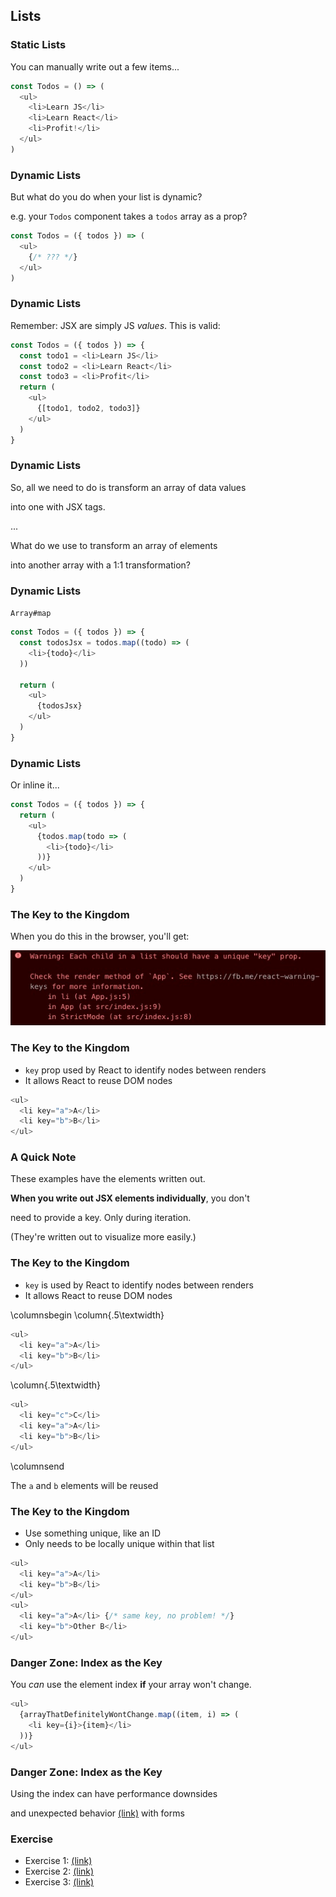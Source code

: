 ## Lists

### Static Lists

You can manually write out a few items...

```javascript
const Todos = () => (
  <ul>
    <li>Learn JS</li>
    <li>Learn React</li>
    <li>Profit!</li>
  </ul>
)
```

### Dynamic Lists

But what do you do when your list is dynamic?

e.g. your `Todos` component takes a `todos` array as a prop?

```javascript
const Todos = ({ todos }) => (
  <ul>
    {/* ??? */}
  </ul>
)
```

### Dynamic Lists

Remember: JSX are simply JS *values*. This is valid:

```javascript
const Todos = ({ todos }) => {
  const todo1 = <li>Learn JS</li>
  const todo2 = <li>Learn React</li>
  const todo3 = <li>Profit</li>
  return (
    <ul>
      {[todo1, todo2, todo3]}
    </ul>
  )
}
```

### Dynamic Lists

So, all we need to do is transform an array of data values

into one with JSX tags.

...

What do we use to transform an array of elements

into another array with a 1:1 transformation?

### Dynamic Lists

`Array#map`

```javascript
const Todos = ({ todos }) => {
  const todosJsx = todos.map((todo) => (
    <li>{todo}</li>
  ))
  
  return (
    <ul>
      {todosJsx}
    </ul>
  )
}
```

### Dynamic Lists

Or inline it...

```javascript
const Todos = ({ todos }) => {
  return (
    <ul>
      {todos.map(todo => (
        <li>{todo}</li>
      ))}
    </ul>
  )
}
```

### The Key to the Kingdom

When you do this in the browser, you'll get:

![](./images/key-warning.jpg)

### The Key to the Kingdom

* `key` prop used by React to identify nodes between renders
* It allows React to reuse DOM nodes

```javascript
<ul>
  <li key="a">A</li>
  <li key="b">B</li>
</ul>
```

### A Quick Note

These examples have the elements written out.

**When you write out JSX elements individually**, you don't

need to provide a key. Only during iteration.

(They're written out to visualize more easily.)

### The Key to the Kingdom

* `key` is used by React to identify nodes between renders
* It allows React to reuse DOM nodes

\columnsbegin
\column{.5\textwidth}

```javascript
<ul>
  <li key="a">A</li>
  <li key="b">B</li>
</ul>
```

\column{.5\textwidth}

```javascript
<ul>
  <li key="c">C</li>
  <li key="a">A</li>
  <li key="b">B</li>
</ul>
```

\columnsend

The `a` and `b` elements will be reused

### The Key to the Kingdom

* Use something unique, like an ID
* Only needs to be locally unique within that list

```javascript
<ul>
  <li key="a">A</li>
  <li key="b">B</li>
</ul>
<ul>
  <li key="a">A</li> {/* same key, no problem! */}
  <li key="b">Other B</li>
</ul>
```

### Danger Zone: Index as the Key

You *can* use the element index **if** your array won't change.

```javascript
<ul>
  {arrayThatDefinitelyWontChange.map((item, i) => (
    <li key={i}>{item}</li>
  ))}
</ul>
```

### Danger Zone: Index as the Key

Using the index can have performance downsides

and unexpected behavior [(link)](https://codesandbox.io/s/practical-fast-mmmw6?file=/src/App.js) with forms

### Exercise

* Exercise 1: [(link)](https://codesandbox.io/s/brave-curie-fuqj7?file=/src/App.js)
* Exercise 2: [(link)](https://codesandbox.io/s/charming-dew-u02ji?file=/src/App.js)
* Exercise 3: [(link)](https://codesandbox.io/s/romantic-mclean-96x34?file=/src/App.js)
